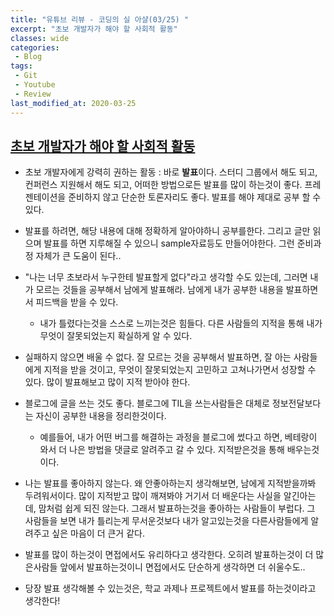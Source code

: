 ```yaml
---
title: "유튜브 리뷰 - 코딩의 실 아샬(03/25) "
excerpt: "초보 개발자가 해야 할 사회적 활동"
classes: wide
categories:
 - Blog
tags:
 - Git
 - Youtube
 - Review
last_modified_at: 2020-03-25
---
```




## [초보 개발자가 해야 할 사회적 활동](https://youtu.be/cpAKGBMTPZM)

* 초보 개발자에게 강력히 권하는 활동 : 바로 **발표**이다. 스터디 그룹에서 해도 되고, 컨퍼런스 지원해서 해도 되고, 어떠한 방법으로든 발표를 많이 하는것이 좋다. 프레젠테이션을 준비하지 않고 단순한 토론자리도 좋다. 발표를 해야 제대로 공부 할 수 있다.
* 발표를 하려면, 해당 내용에 대해 정확하게 알아야하니 공부를한다. 그리고 글만 읽으며 발표를 하면 지루해질 수 있으니 sample자료등도 만들어야한다. 그런 준비과정 자체가 큰 도움이 된다..
* "나는 너무 초보라서 누구한테 발표할게 없다"라고 생각할 수도 있는데, 그러면 내가 모르는 것들을 공부해서 남에게 발표해라. 남에게 내가 공부한 내용을 발표하면서 피드백을 받을 수 있다.
  * 내가 틀렸다는것을 스스로 느끼는것은 힘들다. 다른 사람들의 지적을 통해 내가 무엇이 잘못되었는지 확실하게 알 수 있다.
* 실패하지 않으면 배울 수 없다. 잘 모르는 것을 공부해서 발표하면, 잘 아는 사람들에게 지적을 받을 것이고, 무엇이 잘못되었는지 고민하고 고쳐나가면서 성장할 수 있다. 많이 발표해보고 많이 지적 받아야 한다. 
* 블로그에 글을 쓰는 것도 좋다. 블로그에 TIL을 쓰는사람들은 대체로 정보전달보다는 자신이 공부한 내용을 정리한것이다.
  * 예를들어, 내가 어떤 버그를 해결하는 과정을 블로그에 썼다고 하면, 베테랑이 와서 더 나은 방법을 댓글로 알려주고 갈 수 있다. 지적받은것을 통해 배우는것이다.



* 나는 발표를 좋아하지 않는다. 왜 안좋아하는지 생각해보면, 남에게 지적받을까봐 두려워서이다. 많이 지적받고 많이 깨져봐야 거기서 더 배운다는 사실을 알긴아는데, 맘처럼 쉽게 되진 않는다. 그래서 발표하는것을 좋아하는 사람들이 부럽다. 그 사람들을 보면 내가 틀리는게 무서운것보다 내가 알고있는것을 다른사람들에게 알려주고 싶은 마음이 더 큰거 같다.
* 발표를 많이 하는것이 면접에서도 유리하다고 생각한다. 오히려 발표하는것이 더 많은사람들 앞에서 발표하는것이니 면접에서도 단순하게 생각하면 더 쉬울수도..
* 당장 발표 생각해볼 수 있는것은, 학교 과제나 프로젝트에서 발표를 하는것이라고 생각한다!